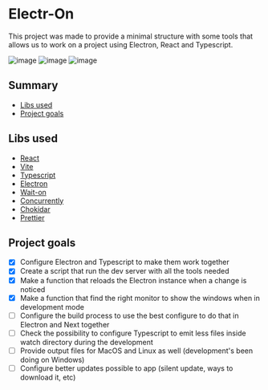 # Electr-On

This project was made to provide a minimal structure with some tools that allows us to work on a project using Electron, React and Typescript.

![image](https://img.shields.io/tokei/lines/github/richardqcarvalho/electr-on)
![image](https://img.shields.io/badge/status-under%20development-yellow)
![image](https://img.shields.io/github/last-commit/richardqcarvalho/electr-on)

## Summary

- [Libs used](#libs-used)
- [Project goals](#project-goals)

## Libs used

- [React](https://react.dev)
- [Vite](https://vitejs.dev)
- [Typescript](https://typescriptlang.org)
- [Electron](https://electronjs.org)
- [Wait-on](https://github.com/jeffbski/wait-on)
- [Concurrently](https://github.com/open-cli-tools/concurrently)
- [Chokidar](https://github.com/paulmillr/chokidar)
- [Prettier](https://prettier.io)

## Project goals

- [x] Configure Electron and Typescript to make them work together
- [x] Create a script that run the dev server with all the tools needed
- [x] Make a function that reloads the Electron instance when a change is noticed
- [x] Make a function that find the right monitor to show the windows when in development mode
- [ ] Configure the build process to use the best configure to do that in Electron and Next together
- [ ] Check the possibility to configure Typescript to emit less files inside watch directory during the development
- [ ] Provide output files for MacOS and Linux as well (development's been doing on Windows)
- [ ] Configure better updates possible to app (silent update, ways to download it, etc)

